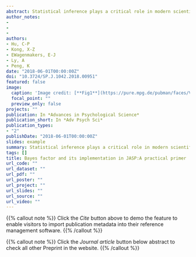 ```yaml
---
abstract: Statistical inference plays a critical role in modern scientific research, however, the dominant method for statistical inference in science, null hypothesis significance testing (NHST), is often misunderstood and misused, which leads to unreproducible findings. To address this issue, researchers propose to adopt the Bayes factor as an alternative to NHST. The Bayes factor is a principled Bayesian tool for model selection and hypothesis testing, and can be interpreted as the strength for both the null hypothesis H0 and the alternative hypothesis H1 based on the current data. Compared to NHST, the Bayes factor has the following advantages:it quantifies the evidence that the data provide for both the H0 and the H1, it is not “violently biased” against H0, it allows one to monitor the evidence as the data accumulate, and it does not depend on sampling plans. Importantly, the recently developed open software JASP makes the calculation of Bayes factor accessible for most researchers in psychology, as we demonstrated for the t-test. Given these advantages, adopting the Bayes factor will improve psychological researchers’ statistical inferences. Nevertheless, to make the analysis more reproducible, researchers should keep their data analysis transparent and open. 
author_notes:
- 
- 
- 
authors:
- Hu, C-P
- Kong, X-Z
- EWagenmakers, E-J
- Ly, A
- Peng, K
date: "2018-06-01T00:00:00Z"
doi: "10.3724/SP.J.1042.2018.00951"
featured: false
image:
  caption: 'Image credit: [**Fig1**](https://pure.mpg.de/pubman/faces/ViewItemOverviewPage.jsp?itemId=item_2588811)'
  focal_point: ""
  preview_only: false
projects: ""
publication: In *Advances in Psychological Science*
publication_short: In *Adv Psych Sci*
publication_types: 
- "2"
publishDate: "2018-06-01T00:00:00Z"
slides: example
summary: Statistical inference plays a critical role in modern scientific research, however, the dominant method for statistical inference in science, null hypothesis significance testing (NHST), is often misunderstood and misused, which leads to unreproducible findings.
tags: []
title: Bayes factor and its implementation in JASP:A practical primer
url_code: ""
url_dataset: ""
url_pdf: ""
url_poster: ""
url_project: ""
url_slides: ""
url_source: ""
url_video: ""
---
```


{{% callout note %}}
Click the _Cite_ button above to demo the feature to enable visitors to import publication metadata into their reference management software.
{{% /callout %}}

{{% callout note %}}
Click the _Journal article_ button below abstract to check all other Preprint in the website.
{{% /callout %}}
